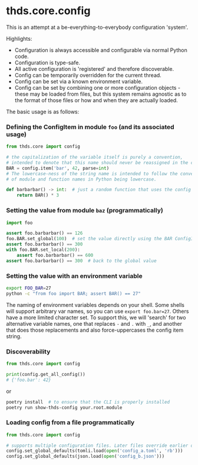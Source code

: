 # thds.core.config

This is an attempt at a be-everything-to-everybody configuration 'system'.

Highlights:

- Configuration is always accessible and configurable via normal Python code.
- Configuration is type-safe.
- All active configuration is 'registered' and therefore discoverable.
- Config can be temporarily overridden for the current thread.
- Config can be set via a known environment variable.
- Config can be set by combining one or more configuration objects - these may be loaded from files, but
  this system remains agnostic as to the format of those files or how and when they are actually loaded.

The basic usage is as follows:

### Defining the ConfigItem in module `foo` (and its associated usage)

```python
from thds.core import config

# the capitalization of the variable itself is purely a convention,
# intended to denote that this name should never be reassigned in the code.
BAR = config.item('bar', 42, parse=int)
# The lowercase-ness of the string name is intended to follow the convention
# of module and function names in Python being lowercase.

def barbarbar() -> int:  # just a random function that uses the config
    return BAR() * 3
```

### Setting the value from module `baz` (programmatically)

```python
import foo

assert foo.barbarbar() == 126
foo.BAR.set_global(100)  # set the value directly using the BAR ConfigItem object
assert foo.barbarbar() == 300
with foo.BAR.set_local(200):
    assert foo.barbarbar() == 600
assert foo.barbarbar() == 300  # back to the global value
```

### Setting the value with an environment variable

```bash
export FOO_BAR=27
python -c "from foo import BAR; assert BAR() == 27"
```

The naming of environment variables depends on your shell. Some shells will support arbitrary var names,
so you can use `export foo.bar=27`. Others have a more limited character set. To support this, we will
'search' for two alternative variable names, one that replaces `-` and `.` with `_`, and another that
does those replacements and also force-uppercases the config item string.

### Discoverability

```python
from thds.core import config

print(config.get_all_config())
# {'foo.bar': 42}
```

or

```bash
poetry install  # to ensure that the CLI is properly installed
poetry run show-thds-config your.root.module
```

### Loading config from a file programmatically

```python
from thds.core import config

# supports multiple configuration files. Later files override earlier ones.
config.set_global_defaults(tomli.load(open('config_a.toml', 'rb')))
config.set_global_defaults(json.load(open('config_b.json')))
```
